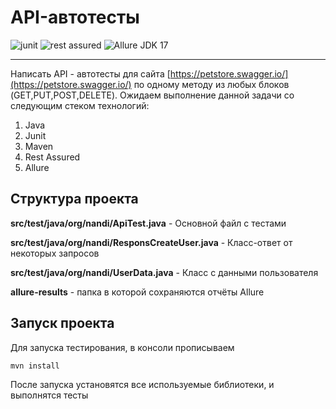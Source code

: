 # API-автотесты
![junit](https://img.shields.io/maven-central/v/junit/junit?versionSuffix=4.13.2&label=Junit) ![rest assured](https://img.shields.io/maven-central/v/io.rest-assured/rest-assured?versionSuffix=5.3.2&label=Rest%20Assured) ![Allure](https://img.shields.io/maven-central/v/io.qameta.allure/allure-junit4?versionSuffix=2.23.0&label=Allure) JDK 17
___
Написать API - автотесты для сайта [https://petstore.swagger.io/](https://petstore.swagger.io/) по одному методу из любых блоков (GET,PUT,POST,DELETE). Ожидаем выполнение данной задачи со следующим стеком технологий:

1.  Java
2.  Junit
3.  Maven
4.  Rest Assured
5.  Allure
## Структура проекта
**src/test/java/org/nandi/ApiTest.java** - Основной файл с тестами

**src/test/java/org/nandi/ResponsCreateUser.java** - Класс-ответ от некоторых запросов

**src/test/java/org/nandi/UserData.java** - Класс с данными пользователя

**allure-results** - папка в которой сохраняются отчёты Allure

## Запуск проекта
Для запуска тестирования, в консоли прописываем
```
mvn install
```
После запуска установятся все используемые библиотеки, и выполнятся тесты
